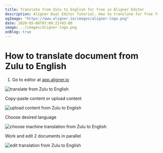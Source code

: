 ```yaml
---
title: Translate from Zulu to English for free in Aligner Editor
description: Aligner Dual Editor Tutorial. How to translate for free from Zulu to English. Aligner is multilingual document management platform. 
ogImage: "https://www.aligner.io/images/aligner-logo.png"
date: 2020-05-06T07:09:21+03:00
image: ../images/aligner-logo.png
onBlog: true
---
```


# How to translate document from Zulu to English

1. Go to editor at [app.aligner.io](https://app.aligner.io "Aligner App web page")

![translate from Zulu to English](../aligner-blank-editor.png "translate from Zulu to English")

Copy-paste content or upload content

![upload content from Zulu to English](../aligner-uploaded-document.png "upload content from Zulu to English")

Choose desired language

![choose machine translation from Zulu to English](../aligner-language-dropdown.png "choose machine translation from Zulu to English")

Work and edit 2 documents in parallel

![edit translation from Zulu to English](../aligner-double-sitded-editor.png "edit translation from Zulu to English")

